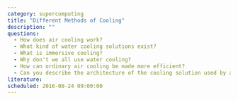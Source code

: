 ```yaml
---
category: supercomputing
title: "Different Methods of Cooling"
description: ""
questions:
  - How does air cooling work?
  - What kind of water cooling solutions exist?
  - What is immersive cooling?
  - Why don't we all use water cooling?
  - How can ordinary air cooling be made more efficient?
  - Can you describe the architecture of the cooling solution used by a standard data center?
literature:
scheduled: 2016-08-24 09:00:00
---
```

